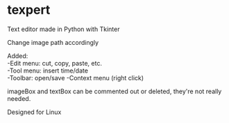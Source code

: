 # texpert
Text editor made in Python with Tkinter  

Change image path accordingly  

Added:  
 -Edit menu: cut, copy, paste, etc.    
 -Tool menu: insert time/date  
 -Toolbar: open/save
 -Context menu (right click)
 
 imageBox and textBox can be commented out or deleted, they're not really needed.  
 
 Designed for Linux
 
 


